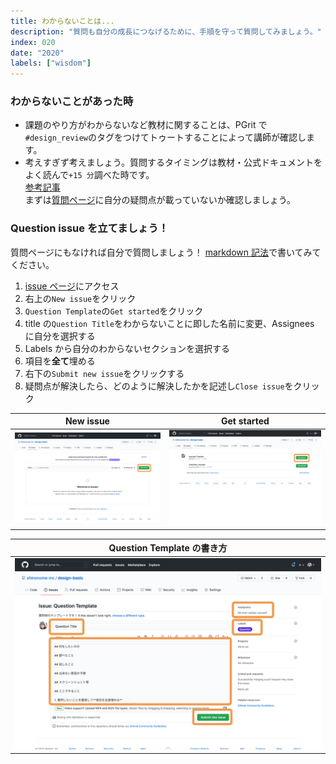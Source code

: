 ```yaml
---
title: わからないことは...
description: "質問も自分の成長につなげるために、手順を守って質問してみましょう。"
index: 020
date: "2020"
labels: ["wisdom"]
---
```


### わからないことがあった時

- 課題のやり方がわからないなど教材に関することは、PGrit で`#design_review`のタグをつけてトゥートすることによって講師が確認します。
- 考えすぎず考えましょう。質問するタイミングは教材・公式ドキュメントをよく読んで`+15 分`調べた時です。  
  [参考記事](https://qiita.com/seki_uk/items/4001423b3cd3db0dada7)  
  まずは[質問ページ](https://github.com/shinonome-inc/design-basic/issues?q=is%3Aissue+label%3AQuestion+)に自分の疑問点が載っていないか確認しましょう。

### Question issue を立てましょう！

質問ページにもなければ自分で質問しましょう！
[markdown 記法](https://qiita.com/Minalinsky_1911/items/b684cfabe0f2fde0c67b)で書いてみてください。

1. [issue ページ](https://github.com/shinonome-inc/design-basic/issues)にアクセス
2. 右上の`New issue`をクリック
3. `Question Template`の`Get started`をクリック
4. title の`Question Title`をわからないことに即した名前に変更、Assignees に自分を選択する
5. Labels から自分のわからないセクションを選択する
6. 項目を**全て**埋める
7. 右下の`Submit new issue`をクリックする
8. 疑問点が解決したら、どのように解決したかを記述し`Close issue`をクリック

| New issue                        | Get started                           |
| -------------------------------- | ------------------------------------- |
| ![New issue](./img/newIssue.png) | ![Get started](./img/getStartedQ.png) |

| Question Template の書き方                             |
| ------------------------------------------------------ |
| ![Question Template の書き方](./img/howToQuestion.png) |
